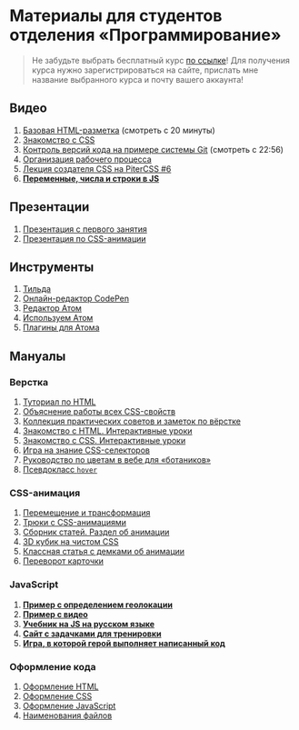 # Материалы для студентов отделения «Программирование»

> Не забудьте выбрать бесплатный курс [по ссылке](https://netology.ru/development/programs)!
> Для получения курса нужно зарегистрироваться на сайте, прислать мне название выбранного курса и почту вашего аккаунта!

## Видео
1. [Базовая HTML-разметка](https://vimeo.com/218187045/1674b0e67c) (смотреть с 20 минуты)
2. [Знакомство с CSS](https://vimeo.com/218493105/da21df93a6)
3. [Контроль версий кода на примере системы Git](https://vimeo.com/184024471/0a237aa6ef) (смотреть с 22:56)
4. [Организация рабочего процесса](https://vimeo.com/184533397/300ae66b05)
5. [Лекция создателя CSS на PiterCSS #6](https://youtu.be/qFeCi6E3e14?t=1h44m18s)
6. **[Переменные, числа и строки в JS](https://vimeo.com/199845442/d84d4f4e9e)**

## Презентации
1. [Презентация с первого занятия](https://solarrust.github.io/foxford-camp/slides/internet/assets/player/KeynoteDHTMLPlayer.html#0)
2. [Презентация по CSS-анимации](http://epic.spb.ru/animation/)


## Инструменты
1. [Тильда](http://tilda.cc/ru/)
2. [Онлайн-редактор CodePen](https://codepen.io/)
3. [Редактор Атом](https://atom.io/)
4. [Используем Атом](https://medium.com/@zakharday/%D0%B8%D1%81%D0%BF%D0%BE%D0%BB%D1%8C%D0%B7%D1%83%D0%B5%D0%BC-atom-%D0%B4%D0%BB%D1%8F-%D0%BF%D0%B5%D1%80%D0%B2%D0%BE%D0%B9-%D0%B2%D1%91%D1%80%D1%81%D1%82%D0%BA%D0%B8-8e2ff7aa9ffe)
5. [Плагины для Атома](https://www.youtube.com/watch?v=9hZOCQkHb4Y)

## Мануалы

### Верстка
1. [Туториал по HTML](http://marksheet.io/html-syntax.html)
2. [Объяснение работы всех CSS-свойств](http://cssreference.io/)
3. [Коллекция практических советов и заметок по вёрстке](https://habrahabr.ru/post/273471/)
4. [Знакомство с HTML. Интерактивные уроки](https://htmlacademy.ru/courses/basic-html)
5. [Знакомство с CSS. Интерактивные уроки](https://htmlacademy.ru/courses/basic-css)
6. [Игра на знание CSS-селекторов](https://flukeout.github.io/)
7. [Руководство по цветам в вебе для «ботаников»](http://css-live.ru/articles/rukovodstvo-po-cvetam-v-vebe-dlya-botanikov.html)
8. [Псевдокласс `hover`](https://webref.ru/css/hover)

### CSS-анимация
1. [Перемещение и трансформация](https://habrahabr.ru/post/135816/)
2. [Трюки с CSS-анимациями](https://habrahabr.ru/company/nordavind/blog/209462/)
3. [Сборник статей. Раздел об анимации](https://github.com/melnik909/frontend-whitelist/blob/master/README.md#css-%D0%B0%D0%BD%D0%B8%D0%BC%D0%B0%D1%86%D0%B8%D0%B8)
4. [3D кубик на чистом CSS](http://css.yoksel.ru/3d-cube/)
5. [Классная статья с демками об анимации](http://css.yoksel.ru/css-animation/)
6. [Переворот карточки](https://24ways.org/2010/intro-to-css-3d-transforms/)

### JavaScript
1. **[Пример с определением геолокации](https://codepen.io/solarrust/pen/jwZBBL?editors=1010)**
2. **[Пример с видео](https://codepen.io/solarrust/pen/BZYQZx)**
3. **[Учебник на JS на русском языке](https://learn.javascript.ru/)**
4. **[Сайт с задачками для тренировки](https://www.codewars.com/)**
5. **[Игра, в которой герой выполняет написанный код](https://codecombat.com/)**

### Оформление кода
1. [Оформление HTML](https://netology-university.bitbucket.io/codestyle/html/)
2. [Оформление CSS](https://netology-university.bitbucket.io/codestyle/css/)
3. [Оформление JavaScript](https://netology-university.bitbucket.io/codestyle/javascript/)
4. [Наименования файлов](https://netology-university.bitbucket.io/codestyle/naming/)
